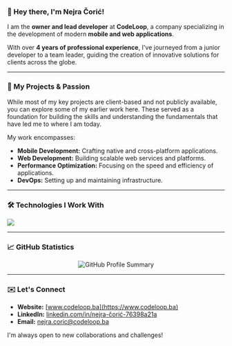 ### 👋 Hey there, I'm Nejra Čorić!

I am the **owner and lead developer** at **CodeLoop**, a company specializing in the development of modern **mobile and web applications**.

With over **4 years of professional experience**, I've journeyed from a junior developer to a team leader, guiding the creation of innovative solutions for clients across the globe.

---
### 🚀 My Projects & Passion

While most of my key projects are client-based and not publicly available, you can explore some of my earlier work here. These served as a foundation for building the skills and understanding the fundamentals that have led me to where I am today.

My work encompasses:

* **Mobile Development:** Crafting native and cross-platform applications.
* **Web Development:** Building scalable web services and platforms.
* **Performance Optimization:** Focusing on the speed and efficiency of applications.
* **DevOps:** Setting up and maintaining infrastructure.

---
### 🛠️ Technologies I Work With

<p align="left">
  <img src="https://skillicons.dev/icons?i=react,vue,angular,nodejs,python,flutter,kotlin,swift,docker" />
</p>

---
### 📈 GitHub Statistics

<p align="center">
  <img src="https://github-profile-summary-for-markdown.vercel.app/api/card?username=nejra-coric&theme=dark" alt="GitHub Profile Summary" />
</p>

---
### ✉️ Let's Connect

* **Website:** [www.codeloop.ba](https://www.codeloop.ba)
* **LinkedIn:** [linkedin.com/in/nejra-čorić-76398a21a](https://www.linkedin.com/in/nejra-čorić-76398a21a)
* **Email:** [nejra.coric@codeloop.ba](mailto:nejra.coric@codeloop.ba)

I'm always open to new collaborations and challenges!
